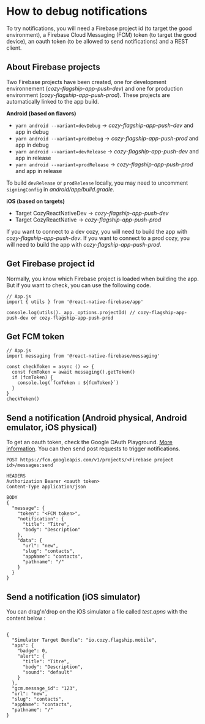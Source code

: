 # How to debug notifications

To try notifications, you will need a Firebase project id (to target the good environment), a Firebase Cloud Messaging (FCM) token (to target the good device), an oauth token (to be allowed to send notifications) and a REST client.

## About Firebase projects

Two Firebase projects have been created, one for development environnement (_cozy-flagship-app-push-dev_) and one for production environment (_cozy-flagship-app-push-prod_). These projects are automatically linked to the app build.

**Android (based on flavors)**

 - `yarn android --variant=devDebug` -> _cozy-flagship-app-push-dev_ and app in debug
 - `yarn android --variant=prodDebug` -> _cozy-flagship-app-push-prod_ and app in debug
 - `yarn android --variant=devRelease` -> _cozy-flagship-app-push-dev_ and app in release
 - `yarn android --variant=prodRelease` -> _cozy-flagship-app-push-prod_ and app in release

To build `devRelease` or `prodRelease` locally, you may need to uncomment `signingConfig` in _android/app/build.gradle_.

**iOS (based on targets)**

 - Target CozyReactNativeDev -> _cozy-flagship-app-push-dev_
 - Target CozyReactNative -> _cozy-flagship-app-push-prod_

If you want to connect to a dev cozy, you will need to build the app with _cozy-flagship-app-push-dev_.
If you want to connect to a prod cozy, you will need to build the app with _cozy-flagship-app-push-prod_.

## Get Firebase project id

Normally, you know which Firebase project is loaded when building the app. But if you want to check, you can use the following code.

```
// App.js
import { utils } from '@react-native-firebase/app'

console.log(utils()._app._options.projectId) // cozy-flagship-app-push-dev or cozy-flagship-app-push-prod
```

## Get FCM token

```
// App.js
import messaging from '@react-native-firebase/messaging'

const checkToken = async () => {
  const fcmToken = await messaging().getToken()
  if (fcmToken) {
    console.log(`fcmToken : ${fcmToken}`)
  }
}
checkToken()
```

## Send a notification (Android physical, Android emulator, iOS physical)

To get an oauth token, check the Google OAuth Playground. [More information](https://blog.mestwin.net/send-your-test-fcm-push-notification-quickly-with-curl/). You can then send post requests to trigger notifications.

```
POST https://fcm.googleapis.com/v1/projects/<Firebase project id>/messages:send

HEADERS
Authorization Bearer <oauth token>
Content-Type application/json

BODY
{
  "message": {
    "token": "<FCM token>",
    "notification": {
      "title": "Titre",
      "body": "Description"
    },
    "data": {
      "url": "new",
      "slug": "contacts",
      "appName": "contacts",
      "pathname": "/"
    }
  }
}
```

## Send a notification (iOS simulator)

You can drag'n'drop on the iOS simulator a file called _test.apns_ with the content below :
```

{
  "Simulator Target Bundle": "io.cozy.flagship.mobile",
  "aps": {
    "badge": 0,
    "alert": {
      "title": "Titre",
      "body": "Description",
      "sound": "default"
    }
  },
  "gcm.message_id": "123",
  "url": "new",
  "slug": "contacts",
  "appName": "contacts",
  "pathname": "/"
}
```
